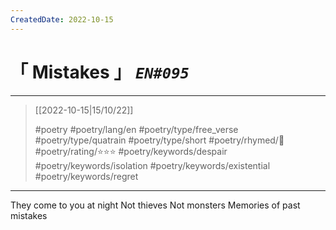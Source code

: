 ```yaml
---
CreatedDate: 2022-10-15
---
```

# &#12300; Mistakes &#12301; *`EN#095`*

---

> [[2022-10-15|15/10/22]]
> 
> #poetry 
> #poetry/lang/en 
> #poetry/type/free_verse #poetry/type/quatrain #poetry/type/short 
> #poetry/rhymed/🔴 
> #poetry/rating/⭐⭐⭐ 
> #poetry/keywords/despair #poetry/keywords/isolation #poetry/keywords/existential #poetry/keywords/regret

---

They come to you at night
Not thieves
Not monsters
Memories of past mistakes